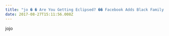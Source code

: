 ```yaml
---
title: "jo � � Are You Getting Eclipsed? �� Facebook Adds Black Family Emojis � Android 8.0 Emoji Changelog � Emojipedia Is Now HTTPS � Kangaroo, Softball, Frowning Poo Emojis Possible For 2018 � When Is Apple Releasing New Emojis? � Top Emojis of World Emoji Day ✅ Fewer Empty Boxes Ahead For Android"
date: 2017-08-27T15:11:56.008Z
---
```

jojo


